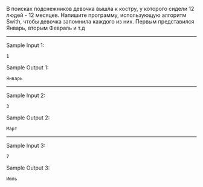 В поисках подснежников девочка вышла к костру, у которого сидели 12 людей - 12 месяцев. Напишите программу, использующую алгоритм Swith, чтобы девочка запомнила каждого из них. Первым представился Январь, вторым Февраль и т.д
___
Sample Input 1:
```
1
```
Sample Output 1:
```
Январь
```
___
Sample Input 2:
```
3
```
Sample Output 2:
```
Март
```
___
Sample Input 3:
```
7
```
Sample Output 3:
```
Июль
```